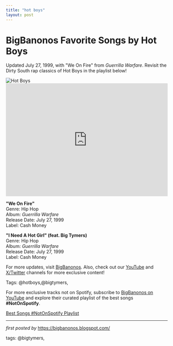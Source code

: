 ```yaml
---
title: "hot boys"
layout: post
---
```

<!-- Title of the Post -->
<h1 >BigBanonos Favorite Songs by Hot Boys</h1> <!-- Introductory Text -->
<p >Updated July 27, 1999, with "We On Fire" from <em>Guerrilla Warfare</em>. Revisit the Dirty South rap classics of Hot Boys in the playlist below!</p> <!-- Featured Image -->
<div > <img src="https://i.scdn.co/image/ab67616d0000b2734e0f8fa795f43031f83c9955" alt="Hot Boys" />
</div> <!-- Spotify Embed -->
<div > <iframe src="https://open.spotify.com/embed/playlist/7srlNo49A430HtZhnZSv8t?utm_source=generator" width="100%" height="352" frameborder="0" allowfullscreen="" allow="autoplay; clipboard-write; encrypted-media; fullscreen; picture-in-picture" loading="lazy"></iframe>
</div> <!-- Song Information -->
<div > <p><strong>"We On Fire"</strong><br> Genre: Hip Hop<br> Album: <em>Guerrilla Warfare</em><br> Release Date: July 27, 1999<br> Label: Cash Money</p> <p><strong>"I Need A Hot Girl" (feat. Big Tymers)</strong><br> Genre: Hip Hop<br> Album: <em>Guerrilla Warfare</em><br> Release Date: July 27, 1999<br> Label: Cash Money</p>
</div> <!-- Footer Links -->
<div > <p>For more updates, visit <a href="https://bigbanonos.blogspot.com/" target="_blank">BigBanonos</a>. Also, check out our <a href="https://www.youtube.com/@BigBanonos" target="_blank">YouTube</a> and <a href="https://x.com/bigbanonos" target="_blank">X/Twitter</a> channels for more exclusive content!</p>
</div> <!-- Tags -->
<p >Tags: @hotboys,@bigtymers,</p>


<!--Subscribe and Playlist Links-->
<div>
    <p>For more exclusive tracks not on Spotify, subscribe to <a href="https://www.youtube.com/@BigBanonos" target="_blank">BigBanonos on YouTube</a> and explore their curated playlist of the best songs <strong>#NotOnSpotify</strong>.</p>
    <p><a href="https://www.youtube.com/playlist?list=PLtuNtuTatqI0kFahUCbtbfenC_ET5O_tr" target="_blank">Best Songs #NotOnSpotify Playlist<br /></a></p></div>

<hr />

<p><em>first posted by</em> <a href="https://bigbanonos.blogspot.com/" rel="noopener" target="_new">https://bigbanonos.blogspot.com/</a></p>

<p>tags: @bigtymers,</p>

